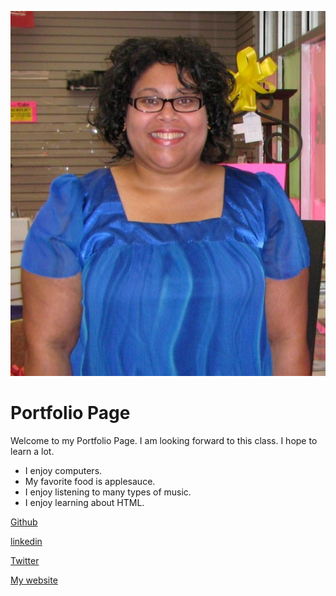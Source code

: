 ![Photo of Carisa](Carisa2.jpg)

# Portfolio Page

Welcome to my Portfolio Page. I am looking forward to this class. I hope to learn a lot.

- I enjoy computers.
- My favorite food is applesauce.
- I enjoy listening to many types of music.
- I enjoy learning about HTML.

[Github](https://github.com/rainbeamer)

[linkedin](http://www.linkedin.com/in/rainbeamer/)

[Twitter](https://twitter.com/rainbeamer)

[My website](https://carisabrown.com)
